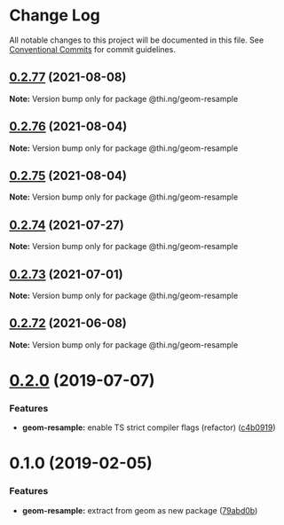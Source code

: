 # Change Log

All notable changes to this project will be documented in this file.
See [Conventional Commits](https://conventionalcommits.org) for commit guidelines.

## [0.2.77](https://github.com/thi-ng/umbrella/compare/@thi.ng/geom-resample@0.2.76...@thi.ng/geom-resample@0.2.77) (2021-08-08)

**Note:** Version bump only for package @thi.ng/geom-resample





## [0.2.76](https://github.com/thi-ng/umbrella/compare/@thi.ng/geom-resample@0.2.75...@thi.ng/geom-resample@0.2.76) (2021-08-04)

**Note:** Version bump only for package @thi.ng/geom-resample





## [0.2.75](https://github.com/thi-ng/umbrella/compare/@thi.ng/geom-resample@0.2.74...@thi.ng/geom-resample@0.2.75) (2021-08-04)

**Note:** Version bump only for package @thi.ng/geom-resample





## [0.2.74](https://github.com/thi-ng/umbrella/compare/@thi.ng/geom-resample@0.2.73...@thi.ng/geom-resample@0.2.74) (2021-07-27)

**Note:** Version bump only for package @thi.ng/geom-resample





## [0.2.73](https://github.com/thi-ng/umbrella/compare/@thi.ng/geom-resample@0.2.72...@thi.ng/geom-resample@0.2.73) (2021-07-01)

**Note:** Version bump only for package @thi.ng/geom-resample





## [0.2.72](https://github.com/thi-ng/umbrella/compare/@thi.ng/geom-resample@0.2.71...@thi.ng/geom-resample@0.2.72) (2021-06-08)

**Note:** Version bump only for package @thi.ng/geom-resample





# [0.2.0](https://github.com/thi-ng/umbrella/compare/@thi.ng/geom-resample@0.1.17...@thi.ng/geom-resample@0.2.0) (2019-07-07)

### Features

* **geom-resample:** enable TS strict compiler flags (refactor) ([c4b0919](https://github.com/thi-ng/umbrella/commit/c4b0919))

# 0.1.0 (2019-02-05)

### Features

* **geom-resample:** extract from geom as new package ([79abd0b](https://github.com/thi-ng/umbrella/commit/79abd0b))
